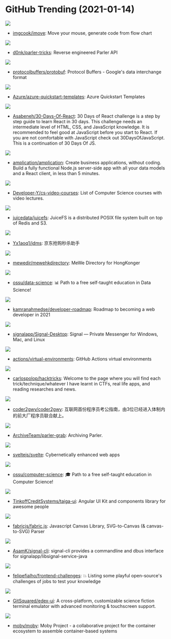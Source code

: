 # GitHub Trending (2021-01-14)

![](https://img.shields.io/badge/TypeScript-New%20206-green?style=flat-square&logo=appveyor)
- [imgcook/imove](https://github.com/imgcook/imove): Move your mouse, generate code from flow chart

![](https://img.shields.io/badge/Python-New%2072-green?style=flat-square&logo=appveyor)
- [d0nk/parler-tricks](https://github.com/d0nk/parler-tricks): Reverse engineered Parler API

![](https://img.shields.io/badge/C%2B%2B-New%20100-green?style=flat-square&logo=appveyor)
- [protocolbuffers/protobuf](https://github.com/protocolbuffers/protobuf): Protocol Buffers - Google's data interchange format

![](https://img.shields.io/badge/PowerShell-New%208-green?style=flat-square&logo=appveyor)
- [Azure/azure-quickstart-templates](https://github.com/Azure/azure-quickstart-templates): Azure Quickstart Templates

![](https://img.shields.io/badge/JavaScript-New%20352-green?style=flat-square&logo=appveyor)
- [Asabeneh/30-Days-Of-React](https://github.com/Asabeneh/30-Days-Of-React): 30 Days of React challenge is a step by step guide to learn React in 30 days. This challenge needs an intermediate level of HTML, CSS, and JavaScript knowledge. It is recommended to feel good at JavaScript before you start to React. If you are not comfortable with JavaScript check out 30DaysOfJavaScript. This is a continuation of 30 Days Of JS.

![](https://img.shields.io/badge/TypeScript-New%20238-green?style=flat-square&logo=appveyor)
- [amplication/amplication](https://github.com/amplication/amplication): Create business applications, without coding. Build a fully functional Node.js server-side app with all your data models and a React client, in less than 5 minutes.

![](https://img.shields.io/badge/none-New%2057-green?style=flat-square&logo=appveyor)
- [Developer-Y/cs-video-courses](https://github.com/Developer-Y/cs-video-courses): List of Computer Science courses with video lectures.

![](https://img.shields.io/badge/Go-New%20807-green?style=flat-square&logo=appveyor)
- [juicedata/juicefs](https://github.com/juicedata/juicefs): JuiceFS is a distributed POSIX file system built on top of Redis and S3.

![](https://img.shields.io/badge/JavaScript-New%2078-green?style=flat-square&logo=appveyor)
- [Yx1aoq1/jdms](https://github.com/Yx1aoq1/jdms): 京东抢购秒杀助手

![](https://img.shields.io/badge/none-New%2022-green?style=flat-square&logo=appveyor)
- [mewedir/mewehkdirectory](https://github.com/mewedir/mewehkdirectory): MeWe Directory for HongKonger

![](https://img.shields.io/badge/none-New%20234-green?style=flat-square&logo=appveyor)
- [ossu/data-science](https://github.com/ossu/data-science): 📊 Path to a free self-taught education in Data Science!

![](https://img.shields.io/badge/none-New%20180-green?style=flat-square&logo=appveyor)
- [kamranahmedse/developer-roadmap](https://github.com/kamranahmedse/developer-roadmap): Roadmap to becoming a web developer in 2021

![](https://img.shields.io/badge/JavaScript-New%20400-green?style=flat-square&logo=appveyor)
- [signalapp/Signal-Desktop](https://github.com/signalapp/Signal-Desktop): Signal — Private Messenger for Windows, Mac, and Linux

![](https://img.shields.io/badge/PowerShell-New%2013-green?style=flat-square&logo=appveyor)
- [actions/virtual-environments](https://github.com/actions/virtual-environments): GitHub Actions virtual environments

![](https://img.shields.io/badge/Python-New%2059-green?style=flat-square&logo=appveyor)
- [carlospolop/hacktricks](https://github.com/carlospolop/hacktricks): Welcome to the page where you will find each trick/technique/whatever I have learnt in CTFs, real life apps, and reading researches and news.

![](https://img.shields.io/badge/none-New%201-green?style=flat-square&logo=appveyor)
- [coder2gwy/coder2gwy](https://github.com/coder2gwy/coder2gwy): 互联网首份程序员考公指南，由3位已经进入体制内的前大厂程序员联合献上。

![](https://img.shields.io/badge/Lua-New%2094-green?style=flat-square&logo=appveyor)
- [ArchiveTeam/parler-grab](https://github.com/ArchiveTeam/parler-grab): Archiving Parler.

![](https://img.shields.io/badge/JavaScript-New%20109-green?style=flat-square&logo=appveyor)
- [sveltejs/svelte](https://github.com/sveltejs/svelte): Cybernetically enhanced web apps

![](https://img.shields.io/badge/none-New%2075-green?style=flat-square&logo=appveyor)
- [ossu/computer-science](https://github.com/ossu/computer-science): 🎓 Path to a free self-taught education in Computer Science!

![](https://img.shields.io/badge/TypeScript-New%2023-green?style=flat-square&logo=appveyor)
- [TinkoffCreditSystems/taiga-ui](https://github.com/TinkoffCreditSystems/taiga-ui): Angular UI Kit and components library for awesome people

![](https://img.shields.io/badge/JavaScript-New%2016-green?style=flat-square&logo=appveyor)
- [fabricjs/fabric.js](https://github.com/fabricjs/fabric.js): Javascript Canvas Library, SVG-to-Canvas (& canvas-to-SVG) Parser

![](https://img.shields.io/badge/Java-New%2021-green?style=flat-square&logo=appveyor)
- [AsamK/signal-cli](https://github.com/AsamK/signal-cli): signal-cli provides a commandline and dbus interface for signalapp/libsignal-service-java

![](https://img.shields.io/badge/none-New%2070-green?style=flat-square&logo=appveyor)
- [felipefialho/frontend-challenges](https://github.com/felipefialho/frontend-challenges): 💥 Listing some playful open-source's challenges of jobs to test your knowledge

![](https://img.shields.io/badge/JavaScript-New%2031-green?style=flat-square&logo=appveyor)
- [GitSquared/edex-ui](https://github.com/GitSquared/edex-ui): A cross-platform, customizable science fiction terminal emulator with advanced monitoring & touchscreen support.

![](https://img.shields.io/badge/Go-New%208-green?style=flat-square&logo=appveyor)
- [moby/moby](https://github.com/moby/moby): Moby Project - a collaborative project for the container ecosystem to assemble container-based systems

